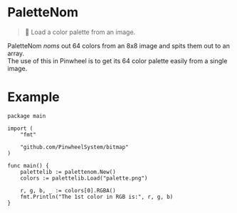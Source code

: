 # PaletteNom
> 🧵 Load a color palette from an image.

PaletteNom *noms* out 64 colors from an 8x8 image and spits them out to an array.  
The use of this in Pinwheel is to get its 64 color palette easily from a single image.

# Example
```golang
package main

import (
	"fmt"

	"github.com/PinwheelSystem/bitmap"
)

func main() {
	palettelib := palettenom.New()
	colors := palettelib.Load("palette.png")

	r, g, b, _ := colors[0].RGBA()
	fmt.Println("The 1st color in RGB is:", r, g, b)
}
```
